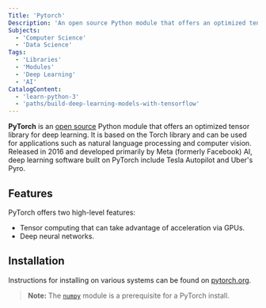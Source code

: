 ```yaml
---
Title: 'Pytorch'
Description: 'An open source Python module that offers an optimized tensor library for deep learning.'
Subjects:
  - 'Computer Science'
  - 'Data Science'
Tags:
  - 'Libraries'
  - 'Modules'
  - 'Deep Learning'
  - 'AI'
CatalogContent:
  - 'learn-python-3'
  - 'paths/build-deep-learning-models-with-tensorflow'
---
```


**PyTorch** is an [open source](https://www.codecademy.com/resources/docs/general/open-source) Python module that offers an optimized tensor library for deep learning. It is based on the Torch library and can be used for applications such as natural language processing and computer vision. Released in 2016 and developed primarily by Meta (formerly Facebook) AI, deep learning software built on PyTorch include Tesla Autopilot and Uber's Pyro.

## Features

PyTorch offers two high-level features:

- Tensor computing that can take advantage of acceleration via GPUs.
- Deep neural networks.

## Installation

Instructions for installing on various systems can be found on [pytorch.org](https://pytorch.org/get-started/locally/).

> **Note:** The [`numpy`](https://www.codecademy.com/resources/docs/numpy) module is a prerequisite for a PyTorch install.
